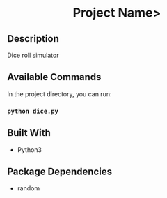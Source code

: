 <h1 align="center">Project Name></h1>

## Description
Dice roll simulator

## Available Commands

In the project directory, you can run:

### `python dice.py `

## Built With

- Python3

## Package Dependencies

- random
